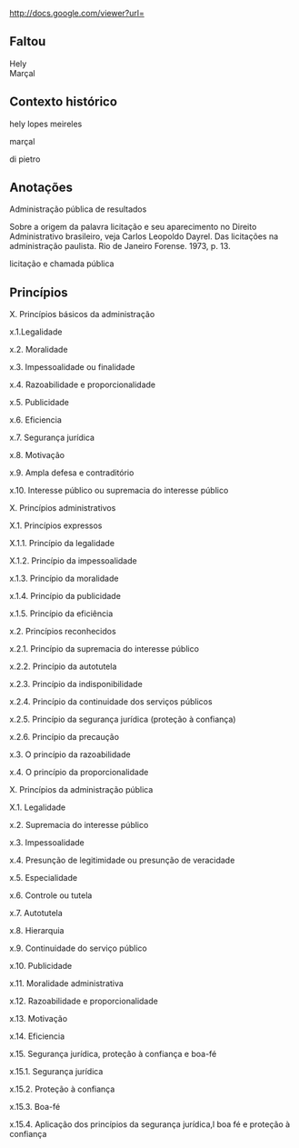 http://docs.google.com/viewer?url=

Faltou
------
  Hely  
  Marçal

Contexto histórico
------------------
hely lopes meireles

marçal

di pietro

Anotações
---------
Administração pública de resultados

Sobre a origem da palavra licitação e seu aparecimento no Direito Administrativo brasileiro, veja Carlos Leopoldo Dayrel. Das licitações na administração paulista. Rio de Janeiro Forense. 1973, p. 13.

licitação e chamada pública

Princípios
----------
X. Princípios básicos da administração

x.1.Legalidade

x.2. Moralidade

x.3. Impessoalidade ou finalidade

x.4. Razoabilidade e proporcionalidade

x.5. Publicidade

x.6. Eficiencia

x.7. Segurança jurídica

x.8. Motivação 

x.9. Ampla defesa e contraditório

x.10. Interesse público ou supremacia do interesse público




X. Princípios administrativos

X.1. Princípios expressos

X.1.1. Princípio da legalidade

X.1.2. Princípio da impessoalidade

x.1.3. Princípio da moralidade

x.1.4. Princípio da publicidade

x.1.5. Princípio da eficiência

x.2. Princípios reconhecidos

x.2.1. Princípio da supremacia do interesse público

x.2.2. Princípio da autotutela

x.2.3. Princípio da indisponibilidade

x.2.4. Princípio da continuidade dos serviços públicos

x.2.5. Princípio da segurança jurídica (proteção à confiança)

x.2.6. Princípio da precaução

x.3. O princípio da razoabilidade

x.4. O princípio da proporcionalidade




X. Princípios da administração pública

X.1. Legalidade

x.2. Supremacia do interesse público

x.3. Impessoalidade

x.4. Presunção de legitimidade ou presunção de veracidade

x.5. Especialidade

x.6. Controle ou tutela

x.7. Autotutela

x.8. Hierarquia

x.9. Continuidade do serviço público

x.10. Publicidade

x.11. Moralidade administrativa

x.12. Razoabilidade e proporcionalidade

x.13. Motivação 

x.14. Eficiencia

x.15. Segurança jurídica, proteção à confiança e boa-fé

x.15.1. Segurança jurídica

x.15.2. Proteção à confiança

x.15.3. Boa-fé

x.15.4. Aplicação dos princípios da segurança jurídica,l boa fé e proteção à confiança
